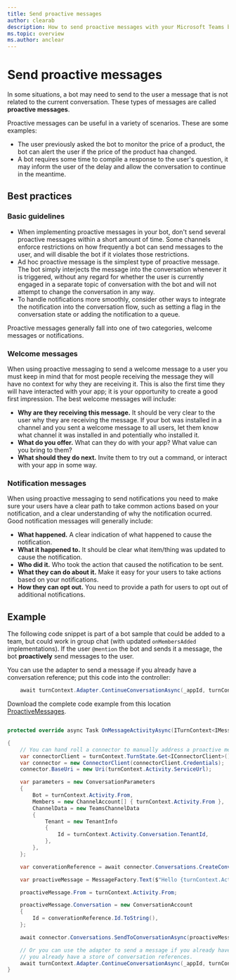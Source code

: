 ```yaml
---
title: Send proactive messages
author: clearab
description: How to send proactive messages with your Microsoft Teams bot.
ms.topic: overview
ms.author: anclear
---
```

# Send proactive messages

In some situations, a bot may need to send to the user a message that is not related to the current conversation. These types of messages are called **proactive messages**.

Proactive messages can be useful in a variety of scenarios. These are some examples:  

- The user previously asked the bot to monitor the price of a product, the bot can alert the user if the price of the product haa changed.
- A bot requires some time to compile a response to the user's question, it may inform the user of the delay and allow the conversation to continue in the meantime.

## Best practices

### Basic guidelines

- When implementing proactive messages in your bot, don't send several proactive messages within a short amount of time. Some channels enforce restrictions on how frequently a bot can send messages to the user, and will disable the bot if it violates those restrictions.
- Ad hoc proactive message is the simplest type of proactive message. The bot simply interjects the message into the conversation whenever it is triggered, without any regard for whether the user is currently engaged in a separate topic of conversation with the bot and will not attempt to change the conversation in any way.
- To handle notifications more smoothly, consider other ways to integrate the notification into the conversation flow, such as setting a flag in the conversation state or adding the notification to a queue.

Proactive messages generally fall into one of two categories, welcome messages or notifications.

### Welcome messages

When using proactive messaging to send a welcome message to a user you must keep in mind that for most people receiving the message they will have no context for why they are receiving it. This is also the first time they will have interacted with your app; it is your opportunity to create a good first impression. The best welcome messages will include:

- **Why are they receiving this message.** It should be very clear to the user why they are receiving the message. If your bot was installed in a channel and you sent a welcome message to all users, let them know what channel it was installed in and potentially who installed it.
- **What do you offer.** What can they do with your app? What value can you bring to them?
- **What should they do next.** Invite them to try out a command, or interact with your app in some way.

### Notification messages

When using proactive messaging to send notifications you need to make sure your users have a clear path to take common actions based on your notification, and a clear understanding of why the notification ocurred. Good notification messages will generally include:

- **What happened.** A clear indication of what happened to cause the notification.
- **What it happened to.** It should be clear what item/thing was updated to cause the notification.
- **Who did it.** Who took the action that caused the notification to be sent.
- **What they can do about it.** Make it easy for your users to take actions based on your notifications.
- **How they can opt out.** You need to provide a path for users to opt out of additional notifications.

## Example

The following code snippet is part of a bot sample that could be added to a team, but could work in group chat (with updated `onMembersAdded` implementations).
If the user `@mention` the bot and sends it a message, the bot **proactively** send messages to the user.

You can use the adapter to send a message if you already have a conversation reference; put this code into the controller:

```cs
    await turnContext.Adapter.ContinueConversationAsync(_appId, turnContext.Activity.GetConversationReference(), BotOnTurn, cancellationToken);
```

Download the complete code example from this location [ProactiveMessages](https://github.com/microsoft/botbuilder-dotnet/tree/master/tests/Teams/ProactiveMessages).

```cs

protected override async Task OnMessageActivityAsync(ITurnContext<IMessageActivity> turnContext, CancellationToken cancellationToken)

{
    // You can hand roll a connector to manually address a proactive message
    var connectorClient = turnContext.TurnState.Get<IConnectorClient>();
    var connector = new ConnectorClient(connectorClient.Credentials);
    connector.BaseUri = new Uri(turnContext.Activity.ServiceUrl);

    var parameters = new ConversationParameters
    {
        Bot = turnContext.Activity.From,
        Members = new ChannelAccount[] { turnContext.Activity.From },
        ChannelData = new TeamsChannelData
        {
            Tenant = new TenantInfo
            {
                Id = turnContext.Activity.Conversation.TenantId,
            },
        },
    };

    var converationReference = await connector.Conversations.CreateConversationAsync(parameters);

    var proactiveMessage = MessageFactory.Text($"Hello {turnContext.Activity.From.Name}. You sent me a message. This is a proactive responsive message.");

    proactiveMessage.From = turnContext.Activity.From;

    proactiveMessage.Conversation = new ConversationAccount
    {
        Id = converationReference.Id.ToString(),
    };

    await connector.Conversations.SendToConversationAsync(proactiveMessage, cancellationToken);

    // Or you can use the adapter to send a message if you already have a conversation reference. You can put this code into the controller if
    // you already have a store of conversation references. 
    await turnContext.Adapter.ContinueConversationAsync(_appId, turnContext.Activity.GetConversationReference(), BotOnTurn, cancellationToken);
}

```


<!--
## Writing notes

 * **Purpose** Send proactive messages to 1:1, group chat, and channel. Includes stub pointer to Graph article on how to proactively install your bot.
 * **Existing teams doc reference** 
   * [https://docs.microsoft.com/en-us/microsoftteams/platform/concepts/bots/bot-conversations/bots-conv-proactive](https://docs.microsoft.com/en-us/microsoftteams/platform/concepts/bots/bot-conversations/bots-conv-proactive)
 * **Existing Bot framework doc reference** 
   * [https://docs.microsoft.com/en-us/azure/bot-service/bot-builder-howto-proactive-message?view=azure-bot-service-4.0&tabs=csharp](https://docs.microsoft.com/en-us/azure/bot-service/bot-builder-howto-proactive-message?view=azure-bot-service-4.0&tabs=csharp)
 * **Code Snippets** 
   * [https://github.com/microsoft/botbuilder-dotnet/tree/master/tests/Teams/ProactiveMessages](https://github.com/microsoft/botbuilder-dotnet/tree/master/tests/Teams/ProactiveMessages)
-->
